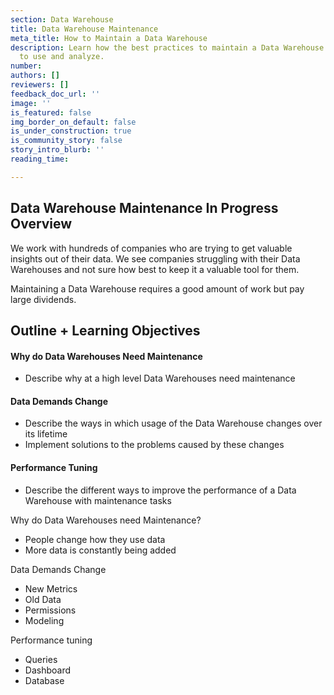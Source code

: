 ```yaml
---
section: Data Warehouse
title: Data Warehouse Maintenance
meta_title: How to Maintain a Data Warehouse
description: Learn how the best practices to maintain a Data Warehouse. Keep it simple
  to use and analyze.
number: 
authors: []
reviewers: []
feedback_doc_url: ''
image: ''
is_featured: false
img_border_on_default: false
is_under_construction: true
is_community_story: false
story_intro_blurb: ''
reading_time: 

---
```

## Data Warehouse Maintenance In Progress Overview

We work with hundreds of companies who are trying to get valuable insights out of their data. We see companies struggling with their Data Warehouses and not sure how best to keep it a valuable tool for them.

Maintaining a Data Warehouse requires a good amount of work but pay large dividends.

## Outline + Learning Objectives

#### Why do Data Warehouses Need Maintenance

* Describe why at a high level Data Warehouses need maintenance

#### Data Demands Change

* Describe the ways in which usage of the Data Warehouse changes over its lifetime
* Implement solutions to the problems caused by these changes

#### Performance Tuning

* Describe the different ways to improve the performance of a Data Warehouse with maintenance tasks

Why do Data Warehouses need Maintenance?

* People change how they use data
* More data is constantly being added

Data Demands Change

* New Metrics
* Old Data
* Permissions
* Modeling

Performance tuning

* Queries
* Dashboard
* Database